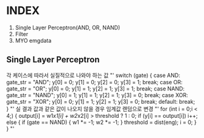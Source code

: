 INDEX
=====
1. Single Layer Perceptron(AND, OR, NAND)
2. Filter
3. MYO emgdata

Single Layer Perceptron
-
각 케이스에 따라서 실질적으로 나와야 하는 값
"'
switch (gate)
		{
			case AND:
				gate_str = "AND";
				y[0] = 0;
				y[1] = 0;
				y[2] = 0;
				y[3] = 1;
				break;
			case OR:
				gate_str = "OR";
				y[0] = 0;
				y[1] = 1;
				y[2] = 1;
				y[3] = 1;
				break;
			case NAND:
				gate_str = "NAND";
				y[0] = 1;
				y[1] = 1;
				y[2] = 1;
				y[3] = 0;
				break;
			case XOR:
				gate_str = "XOR";
				y[0] = 0;
				y[1] = 1;
				y[2] = 1;
				y[3] = 0;
				break;
			default:
				break;
		}
"'
실 결과 값과 같은 값이 나오지 않을 경우 임계값 랜덤으로 변경
"'
for (int i = 0;i < 4;)
		{
			output[i] = w1*x1[i] + w2*x2[i] > threshold ? 1 : 0;
			if (y[i] == output[i])
				i++;
			else
			{
				if (gate == NAND)
				{
					w1 *= -1;
					w2 *= -1;
				}
				threshold = dist(eng);
				i = 0;
			}
		}
"'

